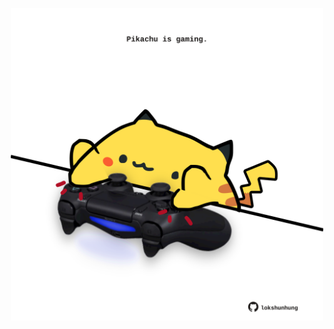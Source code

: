 <!-- built at 01/10/2022, 04:39:52 UTC -->
<p align="center">
  <img width="500" height="500" src="./ReadmeImage.svg">
</p>
